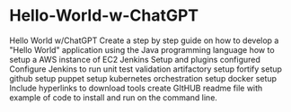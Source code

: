 # Hello-World-w-ChatGPT
Hello World w/ChatGPT
Create a step by step guide on how to develop a "Hello World" application using the Java programming language
how to setup a AWS instance of EC2
Jenkins Setup and plugins configured
Configure Jenkins to run unit test validation
artifactory setup
fortify setup
github setup
puppet setup
kubernetes orchestration setup
docker setup
Include hyperlinks to download tools
create GItHUB readme file with example of code to install and run on the command line.
